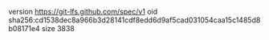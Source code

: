 version https://git-lfs.github.com/spec/v1
oid sha256:cd1538dec8a966b3d28141cdf8edd6d9af5cad031054caa15c1485d8b08171e4
size 3838
